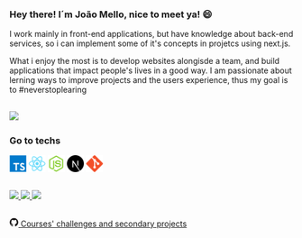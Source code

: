 ### Hey there! I´m João Mello, nice to meet ya! 😄

<div>
  <p>I work mainly in front-end applications, but have knowledge about back-end services, so i can implement some of it's concepts in projetcs using next.js.</p>
  <p>What i enjoy the most is to develop websites alongisde a team, and build applications that impact people's lives in a good way. I am passionate about lerning ways to improve projects and the users experience, thus my goal is to #neverstoplearing</p>
</div>

##

<div>
  <img src="https://github-readme-stats.vercel.app/api?username=Joao-mello-ferrari&show_icons=true&theme=dracula&hide=stars,issues&count_private=true"/>
  <!--<img src="https://github-readme-stats.vercel.app/api/top-langs/?username=Joao-mello-ferrari&layout=compact&theme=dracula"/>-->
</div>


<div>
  <h3>Go to techs</h3>
  <!--<img height="30" src="https://raw.githubusercontent.com/devicons/devicon/master/icons/javascript/javascript-plain.svg"/>-->
  <img height="30" src="https://raw.githubusercontent.com/devicons/devicon/master/icons/typescript/typescript-plain.svg"/>
  <img height="30" src="https://raw.githubusercontent.com/devicons/devicon/master/icons/react/react-original.svg"/>
  <img height="30" src="https://raw.githubusercontent.com/devicons/devicon/master/icons/nodejs/nodejs-plain.svg"/>
  <img height="30" src="https://raw.githubusercontent.com/devicons/devicon/master/icons/nextjs/nextjs-original.svg"/>
  <img height="30" src="https://raw.githubusercontent.com/devicons/devicon/master/icons/git/git-original.svg"/>
</div>
<!--<div>
  <h5>Have knowledge in</h5>
  <img height="24" src="https://raw.githubusercontent.com/devicons/devicon/master/icons/python/python-original.svg"/>
  <img height="24" src="https://raw.githubusercontent.com/devicons/devicon/master/icons/c/c-original.svg"/>
</div>-->


##

<div>
  <a href="https://www.linkedin.com/in/jo%C3%A3o-mello-ferrari/">
    <img src="https://img.shields.io/badge/LinkedIn-0077B5?style=for-the-badge&logo=linkedin&logoColor=white" />
  </a>
  <a href="https://www.instagram.com/joaomelloferrari/">
    <img src="https://img.shields.io/badge/Instagram-E4405F?style=for-the-badge&logo=instagram&logoColor=white" />
  </a>
  <a href="mailto:joao.vico.mellof@gmail.com">
    <img src="https://img.shields.io/badge/Gmail-D14836?style=for-the-badge&logo=gmail&logoColor=white" />
  </a>
</div>

##

<a href="https://github.com/joao-mello-ferrari-backup">
  <img height="16" src="https://raw.githubusercontent.com/devicons/devicon/master/icons/github/github-original.svg"/>
  Courses' challenges and secondary projects
</a>

  <!--
**Joao-mello-ferrari/Joao-mello-ferrari** is a ✨ _special_ ✨ repository because its `README.md` (this file) appears on your GitHub profile.

Here are some ideas to get you started:

- 🔭 I’m currently working on ...
- 🌱 I’m currently learning ...
- 👯 I’m looking to collaborate on ...
- 🤔 I’m looking for help with ...
- 💬 Ask me about ...
- 📫 How to reach me: ...
- 😄 Pronouns: ...
- ⚡ Fun fact: ...
-->
